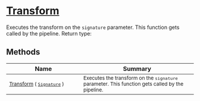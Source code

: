 # [Transform](./ITransformation-100663461.md)

Executes the transform on the `signature` parameter.  This function gets called by the pipeline.
Return type:
## Methods

| Name | Summary | 
| --- | --- | 
| <sub>[Transform](./ITransformation-100663461.md) ( [`Signature`](./../Signature.md) )</sub><img width=200/>| <sub>Executes the transform on the `signature` parameter.  This function gets called by the pipeline.</sub>| <br>


